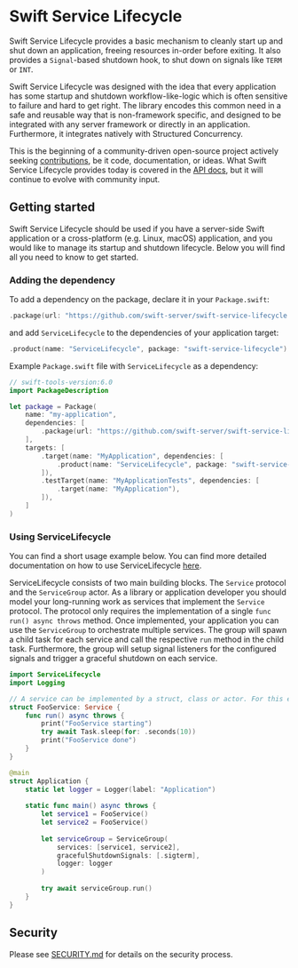 # Swift Service Lifecycle

Swift Service Lifecycle provides a basic mechanism to cleanly start up and shut down an application, freeing resources in-order before exiting.
It also provides a `Signal`-based shutdown hook, to shut down on signals like `TERM` or `INT`.

Swift Service Lifecycle was designed with the idea that every application has some startup and shutdown workflow-like-logic which is often sensitive to failure and hard to get right.
The library encodes this common need in a safe and reusable way that is non-framework specific, and designed to be integrated with any server framework or directly in an application. Furthermore, it integrates natively with Structured Concurrency.

This is the beginning of a community-driven open-source project actively seeking [contributions](CONTRIBUTING.md), be it code, documentation, or ideas. What Swift Service Lifecycle provides today is covered in the [API docs](https://swiftpackageindex.com/swift-server/swift-service-lifecycle/main/documentation/servicelifecycle), but it will continue to evolve with community input.

## Getting started

Swift Service Lifecycle should be used if you have a server-side Swift application or a cross-platform (e.g. Linux, macOS) application, and you would like to manage its startup and shutdown lifecycle. Below you will find all you need to know to get started.

### Adding the dependency

To add a dependency on the package, declare it in your `Package.swift`:

```swift
.package(url: "https://github.com/swift-server/swift-service-lifecycle.git", from: "2.0.0"),
```

and add `ServiceLifecycle` to the dependencies of your application target:

```swift
.product(name: "ServiceLifecycle", package: "swift-service-lifecycle")
```

Example `Package.swift` file with `ServiceLifecycle` as a dependency:

```swift
// swift-tools-version:6.0
import PackageDescription

let package = Package(
    name: "my-application",
    dependencies: [
        .package(url: "https://github.com/swift-server/swift-service-lifecycle.git", from: "2.3.0"),
    ],
    targets: [
        .target(name: "MyApplication", dependencies: [
            .product(name: "ServiceLifecycle", package: "swift-service-lifecycle")
        ]),
        .testTarget(name: "MyApplicationTests", dependencies: [
            .target(name: "MyApplication"),
        ]),
    ]
)
```

###  Using ServiceLifecycle

You can find a short usage example below. You can find more detailed
documentation on how to use ServiceLifecycle
[here](https://swiftpackageindex.com/swift-server/swift-service-lifecycle/main/documentation/servicelifecycle).

ServiceLifecycle consists of two main building blocks. The `Service` protocol and the `ServiceGroup`
actor. As a library or application developer you should model your long-running work as services
that implement the `Service` protocol. The protocol only requires the implementation of a single
`func run() async throws` method. Once implemented, your application you can use the `ServiceGroup`
to orchestrate multiple services. The group will spawn a child task for each service and call the
respective `run` method in the child task. Furthermore, the group will setup signal listeners for
the configured signals and trigger a graceful shutdown on each service.

```swift
import ServiceLifecycle
import Logging

// A service can be implemented by a struct, class or actor. For this example we are using a struct.
struct FooService: Service {
    func run() async throws {
        print("FooService starting")
        try await Task.sleep(for: .seconds(10))
        print("FooService done")
    }
}

@main
struct Application {
    static let logger = Logger(label: "Application")
    
    static func main() async throws {
        let service1 = FooService()
        let service2 = FooService()
        
        let serviceGroup = ServiceGroup(
            services: [service1, service2],
            gracefulShutdownSignals: [.sigterm],
            logger: logger
        )
        
        try await serviceGroup.run()
    }
}
```

## Security

Please see [SECURITY.md](SECURITY.md) for details on the security process.
